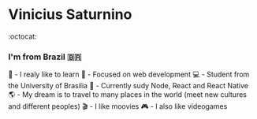 <!--
### Hi there 👋
**viniciussaturnino/viniciussaturnino** is a ✨ _special_ ✨ repository because its `README.md` (this file) appears on your GitHub profile.

Here are some ideas to get you started:

- 🔭 I’m currently working on ...
- 🌱 I’m currently learning ...
- 👯 I’m looking to collaborate on ...
- 🤔 I’m looking for help with ...
- 💬 Ask me about ...
- 📫 How to reach me: ...
- 😄 Pronouns: ...
- ⚡ Fun fact: ...
-->

# Vinicius Saturnino 

:octocat:

### I'm from Brazil 🇧🇷  

🧠 - I realy like to learn
🎯 - Focused on web development
💻 - Student from the University of Brasilia
🚀 - Currently sudy Node, React and React Native
🌎 - My dream is to travel to many places in the world (meet new cultures and different peoples)
🎬 - I like moovies
🎮 - I also like videogames
